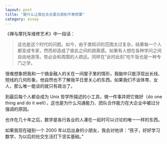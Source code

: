 ```yaml
---
layout: post
title: "是什么让我在炎炎夏日感到不寒而栗"
category: essay
---
```


《禅与摩托车维修艺术》中一段话：


> 这也是这个时代的问题。如今，由于类知识的范围太过复杂，结果每一个人都变成专家，然而却造成了彼此之间的疏离感。如果有人想在各种学问之间自由地游荡，势必会和周围的人疏远。同样在“此时此刻”吃午饭也是一种专门之学。


很难想象把我和一个搞金融人的关在一间屋子里的情形，我脑中只能浮现出长线、短线的几何形象，他自然也不了解我平日里关心的东西。如果我们不谈体育、女人，那么唯一能谈的就只有政治了。


到最后每个人都会成为 Unix 哲学所描述的小工具，做一件事并把它做好（do one thing and do it well），这也是为什么沟通能力、团队合作能力在大企业中被过分强调的原因。


也许在几十年之后，数学是各行各业的人凑在一起时可以讨论的唯一一样的东西。


如果我现在碰到一个 2000 年以后出身的小朋友，我会对他讲：“孩子，好好学习数学，为以后的社交生活打下坚实基础。”
